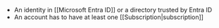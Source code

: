 - An identity in [[Microsoft Entra ID]] or a directory trusted by Entra ID
- An account has to have at least one [[Subscription|subscription]]